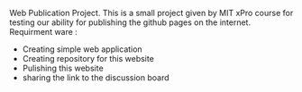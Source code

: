 Web Publication Project. This is a small project given by MIT xPro course for testing our ability for publishing the github pages on the internet. 
Requirment ware : 
- Creating simple web application
- Creating repository for this website
- Pulishing this website 
- sharing the link to the discussion board
